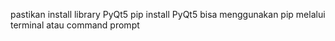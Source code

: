 pastikan install library PyQt5
pip install PyQt5
bisa menggunakan pip melalui terminal atau command prompt